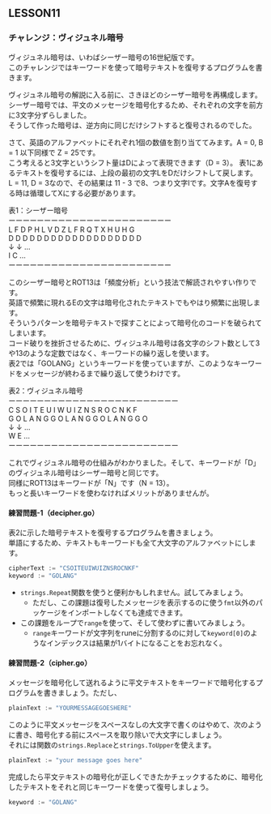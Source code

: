 ## LESSON11
### チャレンジ：ヴィジュネル暗号

ヴィジュネル暗号は、いわばシーザー暗号の16世紀版です。  
このチャレンジではキーワードを使って暗号テキストを復号するプログラムを書きます。  

ヴィジュネル暗号の解説に入る前に、さきほどのシーザー暗号を再構成します。  
シーザー暗号では、平文のメッセージを暗号化するため、それぞれの文字を前方に3文字分ずらしました。  
そうして作った暗号は、逆方向に同じだけシフトすると復号されるのでした。

さて、英語のアルファベットにそれぞれ1個の数値を割り当ててみます。A = 0, B = 1 以下同様で Z = 25です。  
こう考えると3文字というシフト量はDによって表現できます（D = 3）。
表1にあるテキストを復号するには、上段の最初の文字LをDだけシフトして戻します。  
L = 11, D = 3なので、その結果は 11 - 3 で8、つまり文字Iです。文字Aを復号する時は循環してXにする必要があります。  

表1：シーザー暗号  
ーーーーーーーーーーーーーーーーーーーーーーー  
L F D P H L V D Z L F R Q T X H U H G  
D D D D D D D D D D D D D D D D D D D  
↓ ↓ ...  
I C ...  
ーーーーーーーーーーーーーーーーーーーーーーー  

このシーザー暗号とROT13は「頻度分析」という技法で解読されやすい作りです。  
英語で頻繁に現れるEの文字は暗号化されたテキストでもやはり頻繁に出現します。  
そういうパターンを暗号テキストで探すことによって暗号化のコードを破られてしまいます。  
コード破りを挫折させるために、ヴィジュネル暗号は各文字のシフト数として3や13のような定数ではなく、キーワードの繰り返しを使います。  
表2では「GOLANG」というキーワードを使っていますが、このようなキーワードをメッセージが終わるまで繰り返して使うわけです。  

表2：ヴィジュネル暗号  
ーーーーーーーーーーーーーーーーーーーーーーーー  
C S O I T E U I W U I Z N S R O C N K F  
G O L A N G G O L A N G G O L A N G G O  
↓ ↓ ...  
W E ...  
ーーーーーーーーーーーーーーーーーーーーーーーー  

これでヴィジュネル暗号の仕組みがわかりました。そして、キーワードが「D」のヴィジュネル暗号はシーザー暗号と同じです。  
同様にROT13はキーワードが「N」です（N = 13）。  
もっと長いキーワードを使わなければメリットがありませんが。

#### 練習問題-1（decipher.go）
表2に示した暗号テキストを復号するプログラムを書きましょう。  
単語にするため、テキストもキーワードも全て大文字のアルファベットにします。  
```go
cipherText := "CSOITEUIWUIZNSROCNKF"
keyword := "GOLANG"
```
* `strings.Repeat`関数を使うと便利かもしれません。試してみましょう。
  * ただし、この課題は復号したメッセージを表示するのに使う`fmt`以外のパッケージをインポートしなくても達成できます。
* この課題をループで`range`を使って、そして使わずに書いてみましょう。
  * `range`キーワードが文字列をruneに分割するのに対して`keyword[0]`のようなインデックスは結果が1バイトになることをお忘れなく。  

#### 練習問題-2（cipher.go）
メッセージを暗号化して送れるように平文テキストをキーワードで暗号化するプログラムを書きましょう。ただし、
```go
plainText := "YOURMESSAGEGOESHERE"
```
このように平文メッセージをスペースなしの大文字で書くのはやめて、次のように書き、暗号化する前にスペースを取り除いで大文字にしましょう。  
それには関数の`strings.Replace`と`strings.ToUpper`を使えます。　　
```go
plainText := "your message goes here"
```
完成したら平文テキストの暗号化が正しくできたかチェックするために、暗号化したテキストをそれと同じキーワードを使って復号しましょう。  
```go
keyword := "GOLANG"
```
